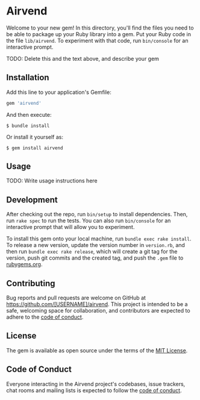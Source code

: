 # Airvend

Welcome to your new gem! In this directory, you'll find the files you need to be able to package up your Ruby library into a gem. Put your Ruby code in the file `lib/airvend`. To experiment with that code, run `bin/console` for an interactive prompt.

TODO: Delete this and the text above, and describe your gem

## Installation

Add this line to your application's Gemfile:

```ruby
gem 'airvend'
```

And then execute:

    $ bundle install

Or install it yourself as:

    $ gem install airvend

## Usage

TODO: Write usage instructions here

## Development

After checking out the repo, run `bin/setup` to install dependencies. Then, run `rake spec` to run the tests. You can also run `bin/console` for an interactive prompt that will allow you to experiment.

To install this gem onto your local machine, run `bundle exec rake install`. To release a new version, update the version number in `version.rb`, and then run `bundle exec rake release`, which will create a git tag for the version, push git commits and the created tag, and push the `.gem` file to [rubygems.org](https://rubygems.org).

## Contributing

Bug reports and pull requests are welcome on GitHub at https://github.com/[USERNAME]/airvend. This project is intended to be a safe, welcoming space for collaboration, and contributors are expected to adhere to the [code of conduct](https://github.com/[USERNAME]/airvend/blob/master/CODE_OF_CONDUCT.md).

## License

The gem is available as open source under the terms of the [MIT License](https://opensource.org/licenses/MIT).

## Code of Conduct

Everyone interacting in the Airvend project's codebases, issue trackers, chat rooms and mailing lists is expected to follow the [code of conduct](https://github.com/[USERNAME]/airvend/blob/master/CODE_OF_CONDUCT.md).
